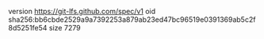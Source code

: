 version https://git-lfs.github.com/spec/v1
oid sha256:bb6cbde2529a9a7392253a879ab23ed47bc96519e0391369ab5c2f8d5251fe54
size 7279
